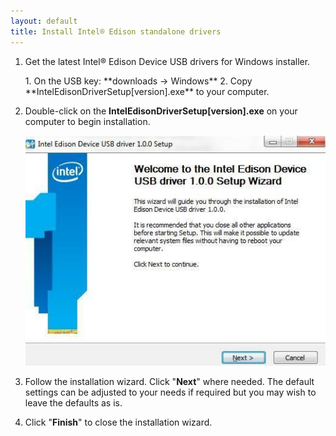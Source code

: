 ```yaml
---
layout: default
title: Install Intel® Edison standalone drivers
---
```


1. Get the latest Intel® Edison Device USB drivers for Windows installer.

    <div class="callout goto" markdown="1">
    1. On the USB key: **downloads → Windows**
    2. Copy **IntelEdisonDriverSetup[version].exe** to your computer.
    </div>

2. Double-click on the **IntelEdisonDriverSetup[version].exe** on your computer to begin installation. 

    ![Intel® Edison USB drivers installer wizard](images/intel_edison_drivers-installer_wizard.jpg)

3. Follow the installation wizard. Click "**Next**" where needed. The default settings can be adjusted to your needs if required but you may wish to leave the defaults as is. 

4. Click "**Finish**" to close the installation wizard.
